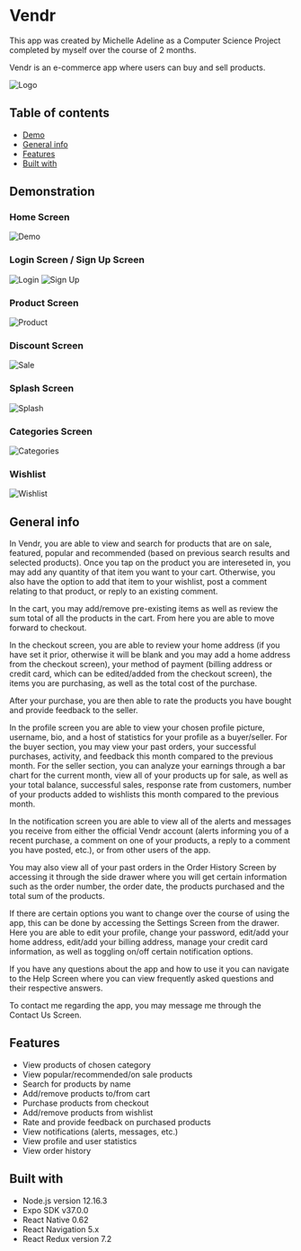 # Vendr
This app was created by Michelle Adeline as a Computer Science Project completed by myself over the course of 2 months.

Vendr is an e-commerce app where users can buy and sell products.

![Logo](./assets/splash_logo_final.png)

## Table of contents
* [Demo](#demonstration)
* [General info](#general-info)
* [Features](#features)
* [Built with](#built-with)

## Demonstration

### Home Screen
![Demo](./assets/demonstration.gif)

### Login Screen / Sign Up Screen

![Login](./assets/login.png)           ![Sign Up](./assets/sign_up.png)

### Product Screen

![Product](./assets/sample_product.png)

### Discount Screen

![Sale](./assets/discount.png)

### Splash Screen

![Splash](./assets/splash.png)

### Categories Screen

![Categories](./assets/categories.png)

### Wishlist

![Wishlist](./assets/wishlist.png)

## General info

In Vendr, you are able to view and search for products that are on sale, featured, popular and recommended (based on previous search results and selected products). Once you tap on the product you are intereseted in, you may add any quantity of that item you want to your cart. Otherwise, you also have the option to add that item to your wishlist, post a comment relating to that product, or reply to an existing comment.

In the cart, you may add/remove pre-existing items as well as review the sum total of all the products in the cart. From here you are able to move forward to checkout.

In the checkout screen, you are able to review your home address (if you have set it prior, otherwise it will be blank and you may add a home address from the checkout screen), your method of payment (billing address or credit card, which can be edited/added from the checkout screen), the items you are purchasing, as well as the total cost of the purchase.

After your purchase, you are then able to rate the products you have bought and provide feedback to the seller.

In the profile screen you are able to view your chosen profile picture, username, bio, and a host of statistics for your profile as a buyer/seller. For the buyer section, you may view your past orders, your successful purchases, activity, and feedback this month compared to the previous month. For the seller section, you can analyze your earnings through a bar chart for the current month, view all of your products up for sale, as well as your total balance, successful sales, response rate from customers, number of your products added to wishlists this month compared to the previous month.

In the notification screen you are able to view all of the alerts and messages you receive from either the official Vendr account (alerts informing you of a recent purchase, a comment on one of your products, a reply to a comment you have posted, etc.), or from other users of the app.

You may also view all of your past orders in the Order History Screen by accessing it through the side drawer where you will get certain information such as the order number, the order date, the products purchased and the total sum of the products.

If there are certain options you want to change over the course of using the app, this can be done by accessing the Settings Screen from the drawer. Here you are able to edit your profile, change your password, edit/add your home address, edit/add your billing address, manage your credit card information, as well as toggling on/off certain notification options.

If you have any questions about the app and how to use it you can navigate to the Help Screen where you can view frequently asked questions and their respective answers.

To contact me regarding the app, you may message me through the Contact Us Screen.

## Features

* View products of chosen category
* View popular/recommended/on sale products
* Search for products by name
* Add/remove products to/from cart
* Purchase products from checkout
* Add/remove products from wishlist
* Rate and provide feedback on purchased products
* View notifications (alerts, messages, etc.)
* View profile and user statistics
* View order history

## Built with
* Node.js version 12.16.3
* Expo SDK v37.0.0
* React Native 0.62
* React Navigation 5.x
* React Redux version 7.2


